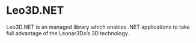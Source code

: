 # Leo3D.NET
Leo3D.NET is an managed library which enables .NET applications to take full advantage of the Leonar3Do’s 3D technology.
